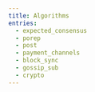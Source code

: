 ```yaml
---
title: Algorithms
entries:
  - expected_consensus
  - porep
  - post
  - payment_channels
  - block_sync
  - gossip_sub
  - crypto
---
```

